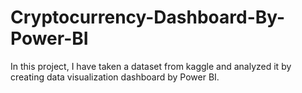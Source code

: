# Cryptocurrency-Dashboard-By-Power-BI
In this project, I have taken a dataset from kaggle and analyzed it by creating data visualization dashboard by Power BI.
